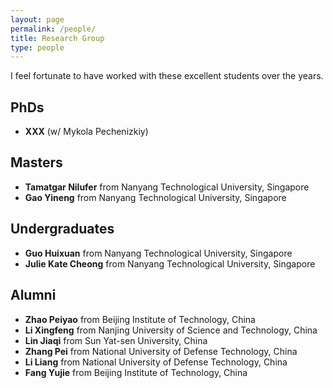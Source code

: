 ```yaml
---
layout: page
permalink: /people/
title: Research Group
type: people
---
```


I feel fortunate to have worked with these excellent students over the years.

## PhDs
- **XXX** (w/ Mykola Pechenizkiy)

## Masters
- **Tamatgar Nilufer** from Nanyang Technological University, Singapore
- **Gao Yineng** from Nanyang Technological University, Singapore

## Undergraduates
- **Guo Huixuan** from Nanyang Technological University, Singapore
- **Julie Kate Cheong** from Nanyang Technological University, Singapore

## Alumni
- **Zhao Peiyao** from Beijing Institute of Technology, China
- **Li Xingfeng** from Nanjing University of Science and Technology, China
- **Lin Jiaqi** from Sun Yat-sen University, China
- **Zhang Pei** from National University of Defense Technology, China
- **Li Liang** from National University of Defense Technology, China
- **Fang Yujie** from Beijing Institute of Technology, China



